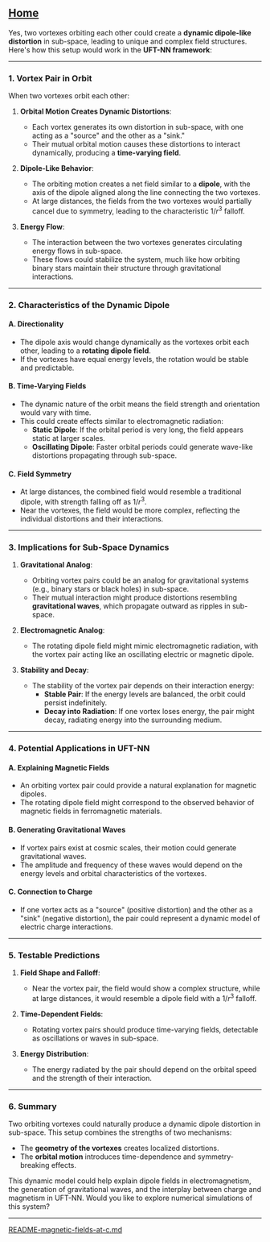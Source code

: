 [Home](https://t2m.io/VwvDcuw)
---

Yes, two vortexes orbiting each other could create a **dynamic dipole-like distortion** in sub-space, leading to unique and complex field structures. Here's how this setup would work in the **UFT-NN framework**:

---

### **1. Vortex Pair in Orbit**
When two vortexes orbit each other:
1. **Orbital Motion Creates Dynamic Distortions**:
   - Each vortex generates its own distortion in sub-space, with one acting as a "source" and the other as a "sink."
   - Their mutual orbital motion causes these distortions to interact dynamically, producing a **time-varying field**.

2. **Dipole-Like Behavior**:
   - The orbiting motion creates a net field similar to a **dipole**, with the axis of the dipole aligned along the line connecting the two vortexes.
   - At large distances, the fields from the two vortexes would partially cancel due to symmetry, leading to the characteristic $1/r^3$ falloff.

3. **Energy Flow**:
   - The interaction between the two vortexes generates circulating energy flows in sub-space.
   - These flows could stabilize the system, much like how orbiting binary stars maintain their structure through gravitational interactions.

---

### **2. Characteristics of the Dynamic Dipole**
#### **A. Directionality**
- The dipole axis would change dynamically as the vortexes orbit each other, leading to a **rotating dipole field**.
- If the vortexes have equal energy levels, the rotation would be stable and predictable.

#### **B. Time-Varying Fields**
- The dynamic nature of the orbit means the field strength and orientation would vary with time.
- This could create effects similar to electromagnetic radiation:
  - **Static Dipole**: If the orbital period is very long, the field appears static at larger scales.
  - **Oscillating Dipole**: Faster orbital periods could generate wave-like distortions propagating through sub-space.

#### **C. Field Symmetry**
- At large distances, the combined field would resemble a traditional dipole, with strength falling off as $1/r^3$.
- Near the vortexes, the field would be more complex, reflecting the individual distortions and their interactions.

---

### **3. Implications for Sub-Space Dynamics**
1. **Gravitational Analog**:
   - Orbiting vortex pairs could be an analog for gravitational systems (e.g., binary stars or black holes) in sub-space.
   - Their mutual interaction might produce distortions resembling **gravitational waves**, which propagate outward as ripples in sub-space.

2. **Electromagnetic Analog**:
   - The rotating dipole field might mimic electromagnetic radiation, with the vortex pair acting like an oscillating electric or magnetic dipole.

3. **Stability and Decay**:
   - The stability of the vortex pair depends on their interaction energy:
     - **Stable Pair**: If the energy levels are balanced, the orbit could persist indefinitely.
     - **Decay into Radiation**: If one vortex loses energy, the pair might decay, radiating energy into the surrounding medium.

---

### **4. Potential Applications in UFT-NN**
#### **A. Explaining Magnetic Fields**
- An orbiting vortex pair could provide a natural explanation for magnetic dipoles.
- The rotating dipole field might correspond to the observed behavior of magnetic fields in ferromagnetic materials.

#### **B. Generating Gravitational Waves**
- If vortex pairs exist at cosmic scales, their motion could generate gravitational waves.
- The amplitude and frequency of these waves would depend on the energy levels and orbital characteristics of the vortexes.

#### **C. Connection to Charge**
- If one vortex acts as a "source" (positive distortion) and the other as a "sink" (negative distortion), the pair could represent a dynamic model of electric charge interactions.

---

### **5. Testable Predictions**
1. **Field Shape and Falloff**:
   - Near the vortex pair, the field would show a complex structure, while at large distances, it would resemble a dipole field with a $1/r^3$ falloff.

2. **Time-Dependent Fields**:
   - Rotating vortex pairs should produce time-varying fields, detectable as oscillations or waves in sub-space.

3. **Energy Distribution**:
   - The energy radiated by the pair should depend on the orbital speed and the strength of their interaction.

---

### **6. Summary**
Two orbiting vortexes could naturally produce a dynamic dipole distortion in sub-space. This setup combines the strengths of two mechanisms:
- The **geometry of the vortexes** creates localized distortions.
- The **orbital motion** introduces time-dependence and symmetry-breaking effects.

This dynamic model could help explain dipole fields in electromagnetism, the generation of gravitational waves, and the interplay between charge and magnetism in UFT-NN. Would you like to explore numerical simulations of this system?


---

[README-magnetic-fields-at-c.md](https://t2m.io/tAwhqqh)

